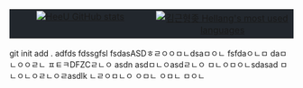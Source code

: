<table style="width: 100%; background-color: #22272d; border-collapse: collapse;">
  <tr style="background-color: #22272d;">
    <td style="width: 50%; text-align: center; vertical-align: top; background-color: #22272d;">
      <a href="#"><img title="HeeU GitHub stats" src="https://github-readme-stats.vercel.app/api?username=khellang&show_icons=true&count_private=true&hide_rank=false&include_all_commits=true&title_color=adbac7&icon_color=3ad253&text_color=768390&bg_color=22272d&hide_border=true" align="center"></a>
    </td>
    <td style="width: 50%; text-align: center; vertical-align: top; background-color: #22272d;">
      <a href="#"><img title="김근형좆 Hellang's most used languages" src="https://github-readme-stats.vercel.app/api/top-langs/?username=khellang&langs_count=6&layout=compact&title_color=adbac7&text_color=768390&bg_color=22272d&hide_border=true" align="center"></a>
    </td>
  </tr>
</table>
git init add .
adfds
fdssgfsl
fsdasASDㅎㄹㅇㅇㅁㄴdsaㅁㅇㄴ
fsfdaㅇㄴㅁ
daㅁㄴㅇㅇㄹㄴ
ㅍㅌㅋDFZCㄹㄴㅇ
asdn
asdㅁㄴㅇasdㄹㄴㅇ
ㅁㄴㅇㅁㅇㄴsdasad
ㅁㄴㅇㄴㅇㄹㄴㅇㄹasdlk
ㄴㄹㅇㅁㄴㅇ
ㅇㅁㄴ
ㅇㅁㄴ
ㅁㅇㄴ
